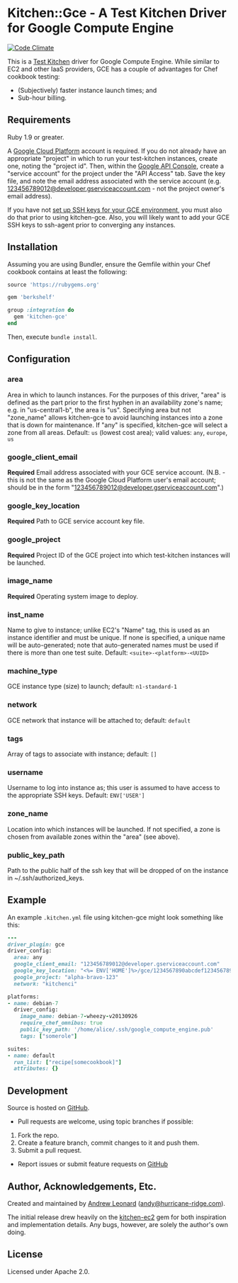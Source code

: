 # Kitchen::Gce - A Test Kitchen Driver for Google Compute Engine

[![Code Climate](https://codeclimate.com/github/anl/kitchen-gce.png)](https://codeclimate.com/github/anl/kitchen-gce)

This is a [Test Kitchen](https://github.com/opscode/test-kitchen/)
driver for Google Compute Engine.  While similar to EC2 and other IaaS
providers, GCE has a couple of advantages for Chef cookbook testing:

* (Subjectively) faster instance launch times; and
* Sub-hour billing.

## Requirements

Ruby 1.9 or greater.

A [Google Cloud Platform](https://cloud.google.com) account is
required.  If you do not already have an appropriate "project" in
which to run your test-kitchen instances, create one, noting the
"project id".  Then, within the [Google API
Console](https://code.google.com/apis/console/), create a "service
account" for the project under the "API Access" tab.  Save the key
file, and note the email address associated with the service account
(e.g. 123456789012@developer.gserviceaccount.com - not the project
owner's email address).

If you have not [set up SSH keys for your GCE
environment](https://developers.google.com/compute/docs/instances#sshkeys),
you must also do that prior to using kitchen-gce.  Also, you will
likely want to add your GCE SSH keys to ssh-agent prior to converging
any instances.

## Installation

Assuming you are using Bundler, ensure the Gemfile within your Chef
cookbook contains at least the following:

```ruby
source 'https://rubygems.org'

gem 'berkshelf'

group :integration do
  gem 'kitchen-gce'
end
```

Then, execute `bundle install`.

## Configuration

### area

Area in which to launch instances.  For the purposes of this driver,
"area" is defined as the part prior to the first hyphen in an
availability zone's name; e.g. in "us-central1-b", the area is "us".
Specifying area but not "zone_name" allows kitchen-gce to avoid
launching instances into a zone that is down for maintenance.  If
"any" is specified, kitchen-gce will select a zone from all areas.
Default: `us` (lowest cost area); valid values: `any`, `europe`, `us`

### google_client_email

**Required** Email address associated with your GCE service account.
(N.B. - this is not the same as the Google Cloud Platform user's email
account; should be in the form
"123456789012@developer.gserviceaccount.com".)

### google_key_location

**Required** Path to GCE service account key file.

### google_project

**Required** Project ID of the GCE project into which test-kitchen
instances will be launched.

### image_name

**Required** Operating system image to deploy.

### inst_name

Name to give to instance; unlike EC2's "Name" tag, this is used as an
instance identifier and must be unique.  If none is specified, a unique
name will be auto-generated; note that auto-generated names must be
used if there is more than one test suite.  Default:
`<suite>-<platform>-<UUID>`

### machine_type

GCE instance type (size) to launch; default: `n1-standard-1`

### network

GCE network that instance will be attached to; default: `default`

### tags

Array of tags to associate with instance; default: `[]`

### username

Username to log into instance as; this user is assumed to have access
to the appropriate SSH keys.  Default: `ENV['USER']`

### zone_name

Location into which instances will be launched.  If not specified, a
zone is chosen from available zones within the "area" (see above).

### public_key_path

Path to the public half of the ssh key that will be dropped of on the
instance in ~/.ssh/authorized_keys.

## Example

An example `.kitchen.yml` file using kitchen-gce might look something
like this:

```ruby
---
driver_plugin: gce
driver_config:
  area: any
  google_client_email: "123456789012@developer.gserviceaccount.com"
  google_key_location: "<%= ENV['HOME']%>/gce/1234567890abcdef1234567890abcdef12345678-privatekey.p12"
  google_project: "alpha-bravo-123"
  network: "kitchenci"

platforms:
- name: debian-7
  driver_config:
    image_name: debian-7-wheezy-v20130926
    require_chef_omnibus: true
    public_key_path: '/home/alice/.ssh/google_compute_engine.pub'
    tags: ["somerole"]

suites:
- name: default
  run_list: ["recipe[somecookbook]"]
  attributes: {}
```

## Development

Source is hosted on [GitHub](https://github.com/anl/kitchen-gce).

* Pull requests are welcome, using topic branches if possible:

1. Fork the repo.
2. Create a feature branch, commit changes to it and push them.
3. Submit a pull request.

* Report issues or submit feature requests on [GitHub](https://github.com/anl/kitchen-gce/issues)

## Author, Acknowledgements, Etc.

Created and maintained by [Andrew Leonard](http://andyleonard.com)
([andy@hurricane-ridge.com](mailto:andy@hurricane-ridge.com)).

The initial release drew heavily on the
[kitchen-ec2](https://github.com/opscode/kitchen-ec2/) gem for both
inspiration and implementation details.  Any bugs, however, are solely
the author's own doing.

## License

Licensed under Apache 2.0.
